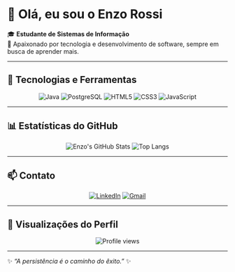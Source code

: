 # 👋 Olá, eu sou o Enzo Rossi  

🎓 **Estudante de Sistemas de Informação**  
🚀 Apaixonado por tecnologia e desenvolvimento de software, sempre em busca de aprender mais.

---

## 🧠 Tecnologias e Ferramentas

<div align="center">

![Java](https://img.shields.io/badge/Java-ED8B00?style=for-the-badge&logo=openjdk&logoColor=white)
![PostgreSQL](https://img.shields.io/badge/PostgreSQL-316192?style=for-the-badge&logo=postgresql&logoColor=white)
![HTML5](https://img.shields.io/badge/HTML5-E34F26?style=for-the-badge&logo=html5&logoColor=white)
![CSS3](https://img.shields.io/badge/CSS3-1572B6?style=for-the-badge&logo=css3&logoColor=white)
![JavaScript](https://img.shields.io/badge/JavaScript-F7DF1E?style=for-the-badge&logo=javascript&logoColor=black)

</div>

---

## 📊 Estatísticas do GitHub

<div align="center">

![Enzo's GitHub Stats](https://github-readme-stats.vercel.app/api?username=enzorossi&show_icons=true&theme=transparent&hide_border=true)
![Top Langs](https://github-readme-stats.vercel.app/api/top-langs/?username=enzorossi&layout=compact&theme=transparent&hide_border=true)

</div>

---

## 📫 Contato

<div align="center">

[![LinkedIn](https://img.shields.io/badge/LinkedIn-0A66C2?style=for-the-badge&logo=linkedin&logoColor=white)](https://www.linkedin.com/in/enzo-rossi-ferreira-de-souza-6b734b354/)
[![Gmail](https://img.shields.io/badge/Gmail-D14836?style=for-the-badge&logo=gmail&logoColor=white)](mailto:enzoroossifs@gmail.com)

</div>

---

## 👀 Visualizações do Perfil

<div align="center">

![Profile views](https://komarev.com/ghpvc/?username=enzorossi&color=blue&style=for-the-badge)

</div>

---

✨ _“A persistência é o caminho do êxito.”_ ✨
